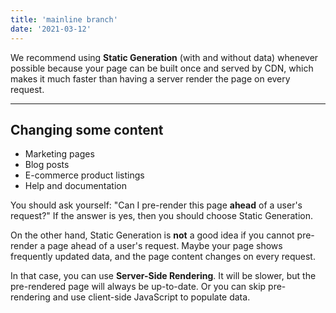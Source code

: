 ```yaml
---
title: 'mainline branch'
date: '2021-03-12'
---
```


We recommend using **Static Generation** (with and without data) whenever possible because your page can be built once and served by CDN, which makes it much faster than having a server render the page on every request.

---
**Changing some content**
---

- Marketing pages
- Blog posts
- E-commerce product listings
- Help and documentation

You should ask yourself: "Can I pre-render this page **ahead** of a user's request?" If the answer is yes, then you should choose Static Generation.

On the other hand, Static Generation is **not** a good idea if you cannot pre-render a page ahead of a user's request. Maybe your page shows frequently updated data, and the page content changes on every request.

In that case, you can use **Server-Side Rendering**. It will be slower, but the pre-rendered page will always be up-to-date. Or you can skip pre-rendering and use client-side JavaScript to populate data.
